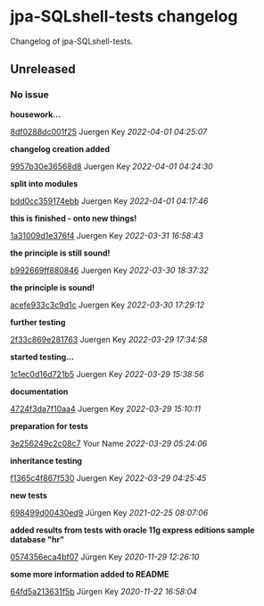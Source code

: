# jpa-SQLshell-tests changelog

Changelog of jpa-SQLshell-tests.

## Unreleased
### No issue

**housework...**


[8df0288dc001f25](https://github.com/elbosso/selfcontained_java_app_archetype/commit/8df0288dc001f25) Juergen Key *2022-04-01 04:25:07*

**changelog creation added**


[9957b30e36568d8](https://github.com/elbosso/selfcontained_java_app_archetype/commit/9957b30e36568d8) Juergen Key *2022-04-01 04:24:30*

**split into modules**


[bdd0cc359174ebb](https://github.com/elbosso/selfcontained_java_app_archetype/commit/bdd0cc359174ebb) Juergen Key *2022-04-01 04:17:46*

**this is finished - onto new things!**


[1a31009d1e376f4](https://github.com/elbosso/selfcontained_java_app_archetype/commit/1a31009d1e376f4) Juergen Key *2022-03-31 16:58:43*

**the principle is still sound!**


[b992669ff880846](https://github.com/elbosso/selfcontained_java_app_archetype/commit/b992669ff880846) Juergen Key *2022-03-30 18:37:32*

**the principle is sound!**


[acefe933c3c9d1c](https://github.com/elbosso/selfcontained_java_app_archetype/commit/acefe933c3c9d1c) Juergen Key *2022-03-30 17:29:12*

**further testing**


[2f33c869e281763](https://github.com/elbosso/selfcontained_java_app_archetype/commit/2f33c869e281763) Juergen Key *2022-03-29 17:34:58*

**started testing...**


[1c1ec0d16d721b5](https://github.com/elbosso/selfcontained_java_app_archetype/commit/1c1ec0d16d721b5) Juergen Key *2022-03-29 15:38:56*

**documentation**


[4724f3da7f10aa4](https://github.com/elbosso/selfcontained_java_app_archetype/commit/4724f3da7f10aa4) Juergen Key *2022-03-29 15:10:11*

**preparation for tests**


[3e256249c2c08c7](https://github.com/elbosso/selfcontained_java_app_archetype/commit/3e256249c2c08c7) Your Name *2022-03-29 05:24:06*

**inheritance testing**


[f1365c4f867f530](https://github.com/elbosso/selfcontained_java_app_archetype/commit/f1365c4f867f530) Juergen Key *2022-03-29 04:25:45*

**new tests**


[698499d00430ed9](https://github.com/elbosso/selfcontained_java_app_archetype/commit/698499d00430ed9) Jürgen Key *2021-02-25 08:07:06*

**added results from tests with oracle 11g express editions sample database "hr"**


[0574356eca4bf07](https://github.com/elbosso/selfcontained_java_app_archetype/commit/0574356eca4bf07) Jürgen Key *2020-11-29 12:26:10*

**some more information added to README**


[64fd5a213631f5b](https://github.com/elbosso/selfcontained_java_app_archetype/commit/64fd5a213631f5b) Jürgen Key *2020-11-22 16:58:04*


